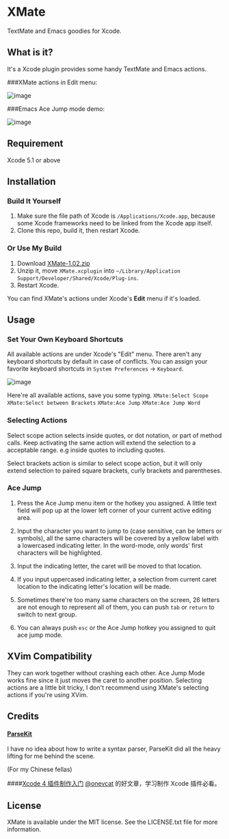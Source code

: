 XMate
==============

TextMate and Emacs goodies for Xcode.


## What is it?
It's a Xcode plugin provides some handy TextMate and Emacs actions.

###XMate actions in Edit menu:

![image](http://shrani.si/f/1e/aO/YOG53s9/xmateeditmenu.png)

###Emacs Ace Jump mode demo:

![image](http://shrani.si/f/2W/4x/111moo/xmateacejump.gif)

## Requirement
Xcode 5.1 or above

## Installation

### Build It Yourself
1. Make sure the file path of Xcode is `/Applications/Xcode.app`, because some Xcode frameworks need to be linked from the Xcode app itself.
2. Clone this repo, build it, then restart Xcode.

### Or Use My Build
1. Download [XMate-1.02.zip](http://www.indieworks.org/files/XMate-1.02.zip)
2. Unzip it, move `XMate.xcplugin` into `~/Library/Application Support/Developer/Shared/Xcode/Plug-ins`.
3. Restart Xcode.


You can find XMate's actions under Xcode's **Edit** menu if it's loaded.


## Usage

### Set Your Own Keyboard Shortcuts

All available actions are under Xcode's "Edit" menu. There aren't any keyboard shortcuts by default in case of conflicts. You can assign your favorite keyboard shortcuts in `System Preferences` -> `Keyboard`.

![image](http://shrani.si/f/1X/IM/4XjN1aFt/xmatekeyboardprefs.png)

Here're all available actions, save you some typing.
`XMate:Select Scope`
`XMate:Select between Brackets`
`XMate:Ace Jump`
`XMate:Ace Jump Word`

### Selecting Actions

Select scope action selects inside quotes, or dot notation, or part of method calls.
Keep activating the same action will extend the selection to a acceptable range.
e.g inside quotes to including quotes.

Select brackets action is similar to select scope action, but it will only extend selection to paired square brackets, curly brackets and parentheses.

### Ace Jump

1. Press the Ace Jump menu item or the hotkey you assigned. A little text field will pop up at the lower left corner of your current active editing area.

2. Input the character you want to jump to (case sensitive, can be letters or symbols), all the same characters will be covered by a yellow label with a lowercased indicating letter. In the word-mode, only words' first characters will be highlighted.

3. Input the indicating letter, the caret will be moved to that location.

4. If you input uppercased indicating letter, a selection from current caret location to the indicating letter's location will be made.

5. Sometimes there're too many same characters on the screen, 26 letters are not enough to represent all of them, you can push `tab` or `return` to switch to next group.

6. You can always push `esc` or the Ace Jump hotkey you assigned to quit ace jump mode.

## XVim Compatibility

They can work together without crashing each other. Ace Jump Mode works fine since it just moves the caret to another position. Selecting actions are a little bit tricky, I don't recommend using XMate's selecting actions if you're using XVim.

## Credits

#### [ParseKit](http://parsekit.com/)
I have no idea about how to write a syntax parser, ParseKit did all the heavy lifting for me behind the scene.

(For my Chinese fellas)

####[Xcode 4 插件制作入门](http://onevcat.com/2013/02/xcode-plugin/)
[@onevcat](https://twitter.com/onevcat) 的好文章，学习制作 Xcode 插件必看。

## License

XMate is available under the MIT license. See the LICENSE.txt file for more information.
